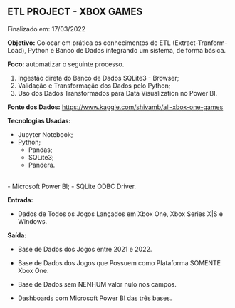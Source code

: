 ## ETL PROJECT - XBOX GAMES

Finalizado em: 17/03/2022


**Objetivo:** Colocar em prática os conhecimentos de ETL (Extract-Tranform-Load), Python e Banco de Dados integrando um sistema, de forma básica. 

**Foco:** automatizar o seguinte processo.
1. Ingestão direta do Banco de Dados SQLite3 - Browser;
2. Validação e Transformação dos Dados pelo Python;
3. Uso dos Dados Transformados para Data Visualization no Power BI.

**Fonte dos Dados:** https://www.kaggle.com/shivamb/all-xbox-one-games

**Tecnologias Usadas:**
- Jupyter Notebook;
- Python;
    - Pandas;
    - SQLite3;
    - Pandera.
<br>
- Microsoft Power BI;
- SQLite ODBC Driver.


**Entrada:**
- Dados de Todos os Jogos Lançados em Xbox One, Xbox Series X|S e Windows.

**Saída:**
- Base de Dados dos Jogos entre 2021 e 2022.
- Base de Dados dos Jogos que Possuem como Plataforma SOMENTE Xbox One.
- Base de Dados sem NENHUM valor nulo nos campos.

- Dashboards com Microsoft Power BI das três bases.